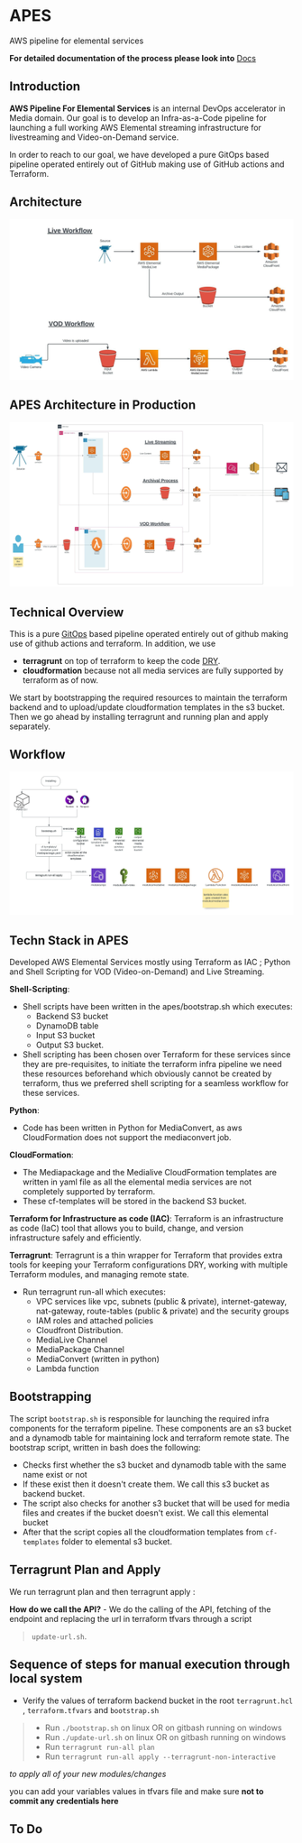 # APES
AWS pipeline for elemental services

**For detailed documentation of the process please look into** [Docs](./Docs/Process%20documentation.docx)

## Introduction
**AWS Pipeline For Elemental Services** is an internal DevOps accelerator in Media domain. Our goal is to develop an Infra-as-a-Code pipeline for launching a full working AWS Elemental streaming infrastructure for livestreaming and Video-on-Demand service.

In order to reach to our  goal, we have developed a pure GitOps based pipeline operated entirely out of GitHub making use of GitHub actions and Terraform.

## Architecture

![](./Images/apes-architecture.jpeg)

## APES Architecture in Production

![](./Images/apes-prod-architecture.jpeg)

## Technical Overview
This is a pure [GitOps](https://about.gitlab.com/topics/gitops/) based pipeline operated entirely out of github making use of github actions and terraform. In addition, we use 
- **terragrunt** on top of terraform to keep the code [DRY](https://terragrunt.gruntwork.io/docs/features/keep-your-terraform-code-dry/).
- **cloudformation** because not all media services are fully supported by terraform as of now.

We start by bootstrapping the required resources to maintain the terraform backend and to upload/update cloudformation templates in the s3 bucket.
Then we go ahead by installing terragrunt and running plan and apply separately.

## Workflow

![](./Images/pipeline-workflow.png)

## Techn Stack in APES
Developed AWS Elemental Services mostly using Terraform as IAC ; Python and Shell Scripting for VOD (Video-on-Demand) and Live Streaming.

**Shell-Scripting**:
- Shell scripts have been written in the apes/bootstrap.sh which executes:
  - Backend S3 bucket
  - DynamoDB table
  - Input S3 bucket
  - Output S3 bucket.
- Shell scripting has been chosen over Terraform for these services since they are pre-requisites, to initiate the terraform infra pipeline we need these resources beforehand which obviously cannot be created by terraform, thus we preferred shell scripting for a seamless workflow for these services.

**Python**:
- Code has been written in Python for MediaConvert, as aws CloudFormation does not support the mediaconvert job.

**CloudFormation**:
- The Mediapackage and the Medialive CloudFormation templates are written in yaml file as all the elemental media services are not completely supported by terraform.
- These cf-templates will be stored in the backend S3 bucket.

**Terraform for Infrastructure as code (IAC)**:
Terraform is an infrastructure as code (IaC) tool that allows you to build, change, and version infrastructure safely and efficiently.

**Terragrunt**:
Terragrunt is a thin wrapper for Terraform that provides extra tools for keeping your Terraform configurations DRY, working with multiple Terraform modules, and managing remote state.
- Run terragrunt run-all which executes:
  - VPC services like vpc, subnets (public & private), internet-gateway, nat-gateway, route-tables (public & private) and the security groups
  - IAM roles and attached policies
  - Cloudfront Distribution.
  - MediaLive Channel
  - MediaPackage Channel
  - MediaConvert (written in python)
  - Lambda function

## Bootstrapping 
The script ```bootstrap.sh``` is responsible for launching the required infra components for the terraform pipeline. These components are an s3 bucket and a dynamodb table for maintaining lock and terraform remote state. The bootstrap script, written in bash does the following:
- Checks first whether the s3 bucket and dynamodb table with the same name exist or not
- If these exist then it doesn't create them. We call this s3 bucket as backend bucket.
- The script also checks for another s3 bucket that will be used for media files and creates if the bucket doesn't exist. We call this elemental bucket
- After that the script copies all the cloudformation templates from ```cf-templates``` folder to elemental s3 bucket.  

## Terragrunt Plan and Apply
We run terragrunt plan and then terragrunt apply :

**How do we call the API?** - We do the calling of the API, fetching of the endpoint and replacing the url in terraform tfvars through a script 
>```update-url.sh```.

## Sequence of steps for manual execution through local system

- Verify the values of terraform backend bucket in the root ```terragrunt.hcl``` , ```terraform.tfvars``` and ```bootstrap.sh```
> - Run ```./bootstrap.sh``` on linux OR on gitbash running on windows
> - Run ```./update-url.sh``` on linux OR on gitbash running on windows
> - Run ```terragrunt run-all plan```
> - Run ```terragrunt run-all apply --terragrunt-non-interactive```

*to apply all of your new modules/changes*

you can add your variables values in tfvars file and make sure **not to commit any credentials here**

## To Do